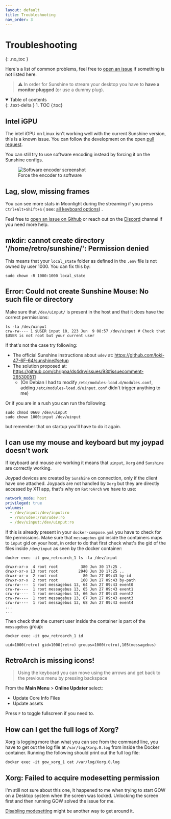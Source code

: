 ```yaml
---
layout: default
title: Troubleshooting
nav_order: 3
---
```


# Troubleshooting
{: .no_toc }

Here's a list of common problems, feel free to [open an issue](https://github.com/games-on-whales/gow/issues/new) if
something is not listed here.

> ⚠️ In order for Sunshine to stream your desktop you have to **have a monitor plugged** (or use a dummy plug).

<details open markdown="block">
  <summary>
    Table of contents
  </summary>
  {: .text-delta }
1. TOC
{:toc}
</details>

## Intel iGPU

The intel iGPU on Linux isn't working well with the current Sunshine version, this is a known issue. You can follow the
development on the open [pull request](https://github.com/SunshineStream/Sunshine/pull/77).

You can still try to use software encoding instead by forcing it on the Sunshine configs.
<figure class="image">
  <img src="{{ '/assets/img/sunshine-sw-encoder.png' | relative_url}}" alt="Software encoder screenshot">
  <figcaption class="text-center">Force the encoder to software</figcaption>
</figure>

## Lag, slow, missing frames

You can see more stats in Moonlight during the streaming if you press `Ctrl+Alt+Shift+S` (
see: [all keyboard options](https://github.com/moonlight-stream/moonlight-docs/wiki/Setup-Guide#keyboardmousegamepad-input-options))
.

Feel free to [open an issue on Github](https://github.com/games-on-whales/gow/issues/new) or reach out on
the [Discord](https://discord.gg/kRGUDHNHt2) channel if you need more help.

## mkdir: cannot create directory '/home/retro/sunshine/': Permission denied

This means that your `local_state` folder as defined in the `.env` file is not owned by user 1000. You can fix this by:

```
sudo chown -R 1000:1000 local_state
```

## Error: Could not create Sunshine Mouse: No such file or directory

Make sure that `/dev/uinput/` is present in the host and that it does have the correct permissions:

```
ls -la /dev/uinput
crw-rw---- 1 $USER input 10, 223 Jun  9 08:57 /dev/uinput # Check that $USER is not root but your current user
```

If that's not the case try following:

- The official Sunshine instructions about `udev` at: https://github.com/loki-47-6F-64/sunshine#setup
- The solution proposed at: https://github.com/chrippa/ds4drv/issues/93#issuecomment-265300511
    - (On Debian I had to modify `/etc/modules-load.d/modules.conf`, adding `/etc/modules-load.d/uinput.conf` didn't
      trigger anything to me)

Or if you are in a rush you can run the following:

```
sudo chmod 0660 /dev/uinput
sudo chown 1000:input /dev/uinput
```

but remember that on startup you'll have to do it again.

## I can use my mouse and keyboard but my joypad doesn't work

If keyboard and mouse are working it means that `uinput`, `Xorg` and `Sunshine` are correctly working.

Joypad devices are created by `Sunshine` on connection, only if the client have one attached. Joypads are not handled
by `Xorg` but they are directly accessed by X11 app, that's why on `RetroArch` we have to use:

```yaml
network_mode: host
privileged: true
volumes:
  - /dev/input:/dev/input:ro
  - /run/udev:/run/udev:ro
  - /dev/uinput:/dev/uinput:ro
```

If this is already present in your `docker-compose.yml` you have to check for file permissions. Make sure
that `messagebus` gid inside the containers maps to `input` gid on your host, in order to do that first check what's the
gid of the files inside `/dev/input` as seen by the docker container:

```
docker exec -it gow_retroarch_1 ls -la /dev/input

drwxr-xr-x  4 root root          380 Jun 30 17:25 .
drwxr-xr-x 13 root root         2940 Jun 30 17:25 ..
drwxr-xr-x  2 root root           80 Jun 27 09:43 by-id
drwxr-xr-x  2 root root          160 Jun 27 09:43 by-path
crw-rw----  1 root messagebus 13, 64 Jun 27 09:43 event0
crw-rw----  1 root messagebus 13, 65 Jun 27 09:43 event1
crw-rw----  1 root messagebus 13, 66 Jun 27 09:43 event2
crw-rw----  1 root messagebus 13, 67 Jun 27 09:43 event3
crw-rw----  1 root messagebus 13, 68 Jun 27 09:43 event4
...
...
```

Then check that the current user inside the container is part of the `messagebus` group:

```
docker exec -it gow_retroarch_1 id

uid=1000(retro) gid=1000(retro) groups=1000(retro),105(messagebus)
```

## RetroArch is missing icons!

> Using the keyboard you can move using the arrows and get back to the previous menu by pressing backspace

From the **Main Menu** > **Online Updater** select:

- Update Core Info Files
- Update assets

Press `F` to toggle fullscreen if you need to.

## How can I get the full logs of Xorg?

Xorg is logging more than what you can see from the command line, you have to get out the log file
at `/var/log/Xorg.0.log` from inside the Docker container. Running the following should print out the full log file:

```
docker exec -it gow_xorg_1 cat /var/log/Xorg.0.log
```

## Xorg: Failed to acquire modesetting permission

I'm still not sure about this one, it happened to me when trying to start GOW on a Desktop system when the screen was
locked. Unlocking the screen first and then running GOW solved the issue for me.

[Disabling modesetting](https://wiki.archlinux.org/title/Kernel_mode_setting#Disabling_modesetting) might be another way
to get around it.
